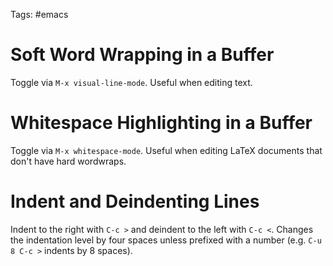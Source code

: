 Tags: #emacs 

# Soft Word Wrapping in a Buffer
Toggle via `M-x visual-line-mode`.  Useful when editing text.

# Whitespace Highlighting in a Buffer
Toggle via `M-x whitespace-mode`.  Useful when editing LaTeX documents that don't have hard wordwraps.

# Indent and Deindenting Lines
Indent to the right with `C-c >` and deindent to the left with `C-c <`.  Changes the indentation level by four spaces unless prefixed with a number (e.g. `C-u 8 C-c >` indents by 8 spaces).